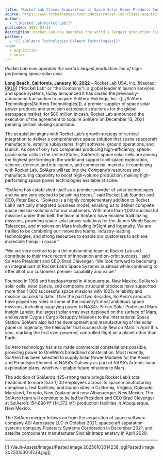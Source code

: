 ```yaml
---
title: "Rocket Lab Closes Acquisition of Space Solar Power Products Company SolAero Holdings, Inc. "
source: https://www.rocketlabusa.com/updates/rocket-lab-closes-acquisition-of-space-solar-power-products-company-solaero-holdings-inc/
author:
  - "[[Rocket Lab|Rocket Lab]]"
published: 2022-01-18
description: Rocket Lab now operates the world’s largest production line of high-performing space solar cells
partner:
  - "[[./SolAero Technologies|SolAero Technologies]]"
tags:
  - acquisition
  - solar
---
```

*Rocket Lab now operates the world’s largest production line of high-performing space solar cells*

**Long Beach, California. January 18, 2022** – Rocket Lab USA, Inc. (Nasdaq: [RKLB](https://investors.rocketlabusa.com/)) (“Rocket Lab” or “the Company”), a global leader in launch services and space systems, today announced it has closed the previously-announced transaction to acquire SolAero Holdings, Inc. ([[./SolAero Technologies|SolAero Technologies]]), a premier supplier of space solar power products and precision aerospace structures for the global aerospace market, for $80 million in cash. Rocket Lab announced the execution of the agreement to acquire SolAero on December 13, 2021 pending certain closing conditions.

The acquisition aligns with Rocket Lab’s growth strategy of vertical integration to deliver a comprehensive space solution that spans spacecraft manufacture, satellite subsystems, flight software, ground operations, and launch. As one of only two companies producing high-efficiency, space-grade solar cells in the United States, SolAero’s space solar cells are among the highest performing in the world and support civil space exploration, science, defense and intelligence, and commercial markets. In combining with Rocket Lab, SolAero will tap into the Company’s resources and manufacturing capability to boost high-volume production, making high-performing space power technologies available at scale.

“SolAero has established itself as a premier provider of solar technologies and we are very excited to be joining forces,” said Rocket Lab founder and CEO, Peter Beck. “SolAero is a highly complementary addition to Rocket Lab’s vertically integrated business model, enabling us to deliver complete space mission solutions for our customers. With more than 1,000 successful missions under their belt, the team at SolAero have enabled trailblazing missions, providing space solar power solutions for the James Webb Space Telescope, and missions on Mars including InSight and Ingenuity. We are thrilled to be combining our innovative teams, industry-leading technologies, and strong resources to enable our customers to achieve incredible things in space.”

“We are very excited to join the outstanding team at Rocket Lab and contribute to their track record of innovation and on-orbit success,” said SolAero President and CEO, Brad Clevenger. “We look forward to becoming an integral part of Rocket Lab’s Space Systems business while continuing to offer all of our customers premier capability and value.”

Founded in 1998 and headquartered in Albuquerque, New Mexico, SolAero’s solar cells, solar panels, and composite structural products have supported more than 1,000 successful space missions with 100% reliability and mission success to date.  Over the past two decades, SolAero’s products have played key roles in some of the industry’s most ambitious space missions, including supplying power to NASA’s Parker Solar Probe and Mars Insight Lander, the largest solar array ever deployed on the surface of Mars, and several Cygnus Cargo Resupply Missions to the International Space Station. SolAero also led the development and manufacturing of the solar panel on Ingenuity, the helicopter that successfully flew on Mars in April this year, marking the first ever powered, controlled flight on a planet other than Earth.

SolAero technology has also made commercial constellations possible, providing power to OneWeb’s broadband constellation. Most recently, SolAero has been selected to supply Solar Power Modules for the Power and Propulsion Element of NASA’s Gateway as part of NASA’s Artemis lunar exploration plans, which will enable future missions to Mars.

The addition of SolAero’s 425-strong team brings Rocket Lab’s total headcount to more than 1,100 employees across its space manufacturing complexes, test facilities, and launch sites in California, Virginia, Colorado, Maryland, Toronto, New Zealand and now Albuquerque, New Mexico. The SolAero team will continue to be led by President and CEO Brad Clevenger at SolAero’s 154,696 ft² (14,372 m²) production facilities in Albuquerque, New Mexico.

The SolAero merger follows on from the acquisition of space software company ASI Aerospace LLC in October 2021, spacecraft separation systems company Planetary Systems Corporation in December 2021, and satellite components manufacturer Sinclair Interplanetary in April 2020.

---

![[./Vault-Assets/Images/Pasted image 20250103014238.jpg|Pasted image 20250103014238.jpg]]